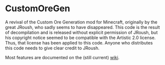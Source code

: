 CustomOreGen
============

A revival of the Custom Ore Generation mod for Minecraft, originally
by the great JRoush, who sadly seems to have disappeared. This code is
the result of decompilation and is released without explicit
permission of JRoush, but his copyright notice seemed to be compatible
with the Artistic 2.0 license. Thus, that license has been applied to
this code. Anyone who distributes this code needs to give clear credit
to JRoush.

Most features are documented on the (still current)
[wiki](http//custom-ore-generation.wikia.com/wiki/).
